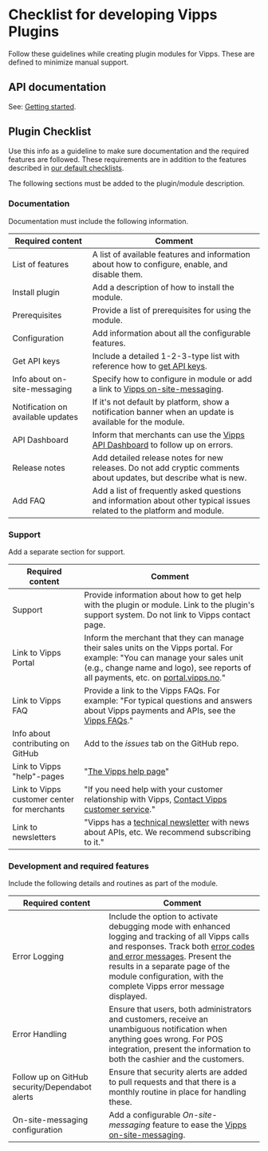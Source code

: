 <!-- START_METADATA
---
title: Plugins checklist
sidebar_label: Checklist
sidebar_position: 10
description: Checklist for developing a Vipps plugin.
pagination_next: null
pagination_prev: null
---
END_METADATA -->


# Checklist for developing Vipps Plugins

Follow these guidelines while creating plugin modules for Vipps. These are defined to minimize manual support. 


## API documentation

See: [Getting started](https://vippsas.github.io/vipps-developer-docs/docs/vipps-developers/vipps-getting-started).


## Plugin Checklist

Use this info as a guideline to make sure documentation and the required features are followed. These requirements are in addition to the features described in [our default checklists](https://vippsas.github.io/vipps-developer-docs/docs/vipps-partner#finishing-the-integration-and-going-live).

The following sections must be added to the plugin/module description.

### Documentation

Documentation must include the following information.

| Required content | Comment |
|-----|-----------|
|     List of features| A list of available features and information about how to configure, enable, and disable them. |
|     Install plugin| Add a description of how to install the module. |
|     Prerequisites| Provide a list of prerequisites for using the module.|
|     Configuration| Add information about all the configurable features. |
|     Get API keys| Include a detailed 1-2-3-type list with reference how to [get API keys](https://vippsas.github.io/vipps-developer-docs/docs/vipps-developers/common-topics/api-keys#getting-the-api-keys). |
|     Info about on-site-messaging| Specify how to configure in module or add a link to [Vipps on-site-messaging](https://vippsas.github.io/vipps-developer-docs/docs/APIs/checkout-api/vipps-checkout-on-site-messaging). |
|     Notification on available updates| If it's not default by platform, show a notification banner when an update is available for the module. |
|     API Dashboard| Inform that merchants can use the [Vipps API Dashboard](https://vippsas.github.io/vipps-developer-docs/docs/vipps-developers/developer-resources/api-dashboard) to follow up on errors.|
|     Release notes| Add detailed release notes for new releases. Do not add cryptic comments about updates, but describe what is new. |
|     Add FAQ| Add a list of frequently asked questions and information about other typical issues related to the platform and module.|


### Support

Add a separate section for support.

| Required content | Comment |
|-----|-----------|
|     Support| Provide information about how to get help with the plugin or module. Link to the plugin's support system. Do not link to Vipps contact page. |
|     Link to Vipps Portal| Inform the merchant that they can manage their sales units on the Vipps portal. For example: "You can manage your sales unit (e.g., change name and logo), see reports of all payments, etc. on [portal.vipps.no](https://portal.vipps.no)."|
|     Link to Vipps FAQ| Provide a link to the Vipps FAQs. For example: "For typical questions and answers about Vipps payments and APIs, see the [Vipps FAQs](https://vippsas.github.io/vipps-developer-docs/docs/vipps-developers/faqs)."|
|     Info about contributing on GitHub| Add to the _issues_ tab on the GitHub repo. |
|     Link to Vipps "help"-pages| "[The Vipps help page](https://vipps.no/hjelp/vipps/)"|
|     Link to Vipps customer center for merchants| "If you need help with your customer relationship with Vipps, [Contact Vipps customer service](https://vipps.no/hjelp/vipps/)."|
|     Link to newsletters| "Vipps has a [technical newsletter](https://vippsas.github.io/vipps-developer-docs/docs/vipps-developers/newsletters) with news about APIs, etc. We recommend subscribing to it." |


### Development and required features

Include the following details and routines as part of the module. 

| Required content | Comment |
|-----|-----------|
|     Error Logging| Include the option to activate debugging mode with enhanced logging and tracking of all Vipps calls and responses. Track both [error codes and error messages](https://vippsas.github.io/vipps-developer-docs/docs/APIs/ecom-api/vipps-ecom-api#error-codes). Present the results in a separate page of the module configuration, with the complete Vipps error message displayed.
|     Error Handling| Ensure that users, both administrators and customers, receive an unambiguous notification when anything goes wrong. For POS integration, present the information to both the cashier and the customers.
|     Follow up on GitHub security/Dependabot alerts | Ensure that security alerts are added to pull requests and that there is a monthly routine in place for handling these. |
|     On-site-messaging configuration| Add a configurable _On-site-messaging_ feature to ease the [Vipps on-site-messaging](https://vippsas.github.io/vipps-developer-docs/docs/APIs/checkout-api/vipps-checkout-on-site-messaging). |


